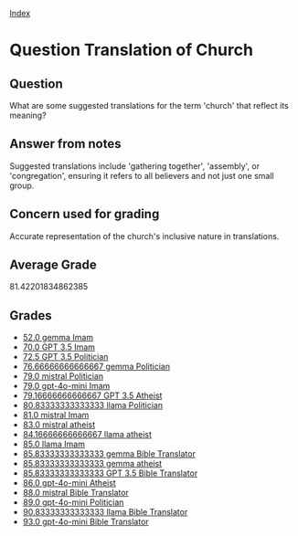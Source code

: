 
[Index](../../index.md)
# Question Translation of Church
## Question
What are some suggested translations for the term 'church' that reflect its meaning?

## Answer from notes
Suggested translations include 'gathering together', 'assembly', or 'congregation', ensuring it refers to all believers and not just one small group.

## Concern used for grading
Accurate representation of the church's inclusive nature in translations.

## Average Grade
81.42201834862385

## Grades
 * [52.0 gemma Imam](../answers/gemma_Imam/Translation_of_Church.md)
 * [70.0 GPT 3.5 Imam](../answers/GPT_3.5_Imam/Translation_of_Church.md)
 * [72.5 GPT 3.5 Politician](../answers/GPT_3.5_Politician/Translation_of_Church.md)
 * [76.66666666666667 gemma Politician](../answers/gemma_Politician/Translation_of_Church.md)
 * [79.0 mistral Politician](../answers/mistral_Politician/Translation_of_Church.md)
 * [79.0 gpt-4o-mini Imam](../answers/gpt-4o-mini_Imam/Translation_of_Church.md)
 * [79.16666666666667 GPT 3.5 Atheist](../answers/GPT_3.5_Atheist/Translation_of_Church.md)
 * [80.83333333333333 llama Politician](../answers/llama_Politician/Translation_of_Church.md)
 * [81.0 mistral Imam](../answers/mistral_Imam/Translation_of_Church.md)
 * [83.0 mistral atheist](../answers/mistral_atheist/Translation_of_Church.md)
 * [84.16666666666667 llama atheist](../answers/llama_atheist/Translation_of_Church.md)
 * [85.0 llama Imam](../answers/llama_Imam/Translation_of_Church.md)
 * [85.83333333333333 gemma Bible Translator](../answers/gemma_Bible_Translator/Translation_of_Church.md)
 * [85.83333333333333 gemma atheist](../answers/gemma_atheist/Translation_of_Church.md)
 * [85.83333333333333 GPT 3.5 Bible Translator](../answers/GPT_3.5_Bible_Translator/Translation_of_Church.md)
 * [86.0 gpt-4o-mini Atheist](../answers/gpt-4o-mini_Atheist/Translation_of_Church.md)
 * [88.0 mistral Bible Translator](../answers/mistral_Bible_Translator/Translation_of_Church.md)
 * [89.0 gpt-4o-mini Politician](../answers/gpt-4o-mini_Politician/Translation_of_Church.md)
 * [90.83333333333333 llama Bible Translator](../answers/llama_Bible_Translator/Translation_of_Church.md)
 * [93.0 gpt-4o-mini Bible Translator](../answers/gpt-4o-mini_Bible_Translator/Translation_of_Church.md)
